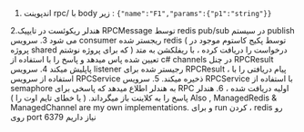 1. اندپوینت rpc/ با body زیر :
` {"name":"F1","params":{"p1":"string"}} `

2.هندلر ریکوئست در تایپیک RPCMessage توسط redis pub/sub در سیستم publish می شود
3. سرویس consumer ریجستر شده redis ( توسط پکیج کاستوم موجود در پروژه shared که برای پروژه نوشتم ) درخواست را دریافت کرده ، با ریفلکشن به متد تعیین شده پاس میدهد  و  پاسخ را با استفاده از c# channels در چنل RPCResult پاپلیش میکند
4. سرویس listener رجیستر شده برای RPCResult ، پیام دریافتی را با استفاده از سرویس RPCService ذخیره میکند.
5. سرویس RPCService با استفاده از semaphore به هندلر اطلاع میدهد که پاسخی برای RPC اولیه دریافت شده ، 
6. هندلر پاسخ  را به کلاینت باز میگرداند. ( یا خطای تایم اوت را )
Also , ManagedRedis & ManagedChannel are my own implementations.
و برای run کردن ، redis رو روی port 6379 نیاز داریم
